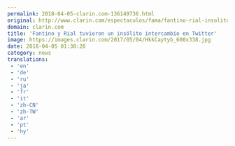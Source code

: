 ```yaml
---
permalink: 2018-04-05-clarin.com-136149736.html
original: http://www.clarin.com/espectaculos/fama/fantino-rial-insolito-intercambio-twitter_0_rkMBBxXsf.html
domain: clarin.com
title: 'Fantino y Rial tuvieron un insólito intercambio en Twitter'
image: https://images.clarin.com/2017/05/04/HkkCaytyb_600x338.jpg
date: 2018-04-05 01:38:20
category: news
translations: 
 - 'en'
 - 'de'
 - 'ru'
 - 'ja'
 - 'fr'
 - 'it'
 - 'zh-CN'
 - 'zh-TW'
 - 'ar'
 - 'pt'
 - 'hy'
---
```


